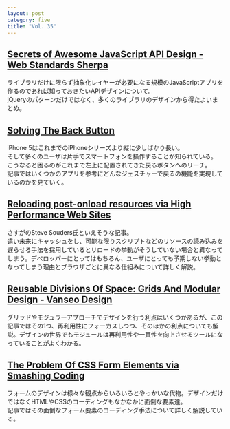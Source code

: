 ```yaml
---
layout: post
category: five
title: "Vol. 35"
---
```


## [Secrets of Awesome JavaScript API Design - Web Standards Sherpa](http://webstandardssherpa.com/reviews/secrets-of-awesome-javascript-api-design/)

ライブラリだけに限らず抽象化レイヤーが必要になる規模のJavaScriptアプリを作るのであれば知っておきたいAPIデザインについて。  
jQueryのパターンだけではなく、多くのライブラリのデザインから得たよいまとめ。

## [Solving The Back Button](http://blog.mengto.com/solving-the-back-button/)

iPhone 5はこれまでのiPhoneシリーズより縦に少しばかり長い。  
そして多くのユーザは片手でスマートフォンを操作することが知られている。  
こうなると困るのがこれまで左上に配置されてきた戻るボタンへのリーチ。  
記事ではいくつかのアプリを参考にどんなジェスチャーで戻るの機能を実現しているのかを見ていく。

## [Reloading post-onload resources via High Performance Web Sites](http://www.stevesouders.com/blog/2013/02/26/reloading-post-onload-resources/)

さすがのSteve Souders氏といえそうな記事。  
遠い未来にキャッシュをし、可能な限りスクリプトなどのリソースの読み込みを遅らせる手法を採用しているとリロードの挙動がそうしていない場合と異なってしまう。デベロッパーにとってはもちろん、ユーザにとっても予期しない挙動となってしまう理由とブラウザごとに異なる仕組みについて詳しく解説。

## [Reusable Divisions Of Space: Grids And Modular Design - Vanseo Design](http://www.vanseodesign.com/web-design/grids-modular-design/)

グリッドやモジュラーアプローチでデザインを行う利点はいくつかあるが、この記事ではその1つ、再利用性にフォーカスしつつ、そのほかの利点についても解説。デザインの世界でもモジュールは再利用性や一貫性を向上させるツールになっていることがよくわかる。

## [The Problem Of CSS Form Elements via Smashing Coding](http://coding.smashingmagazine.com/2013/02/27/css-form-elements-problem/)

フォームのデザインは様々な観点からいろいろとやっかいな代物。デザインだけではなくHTMLやCSSのコーディングもなかなかに面倒な要素達。  
記事ではその面倒なフォーム要素のコーディング手法について詳しく解説している。